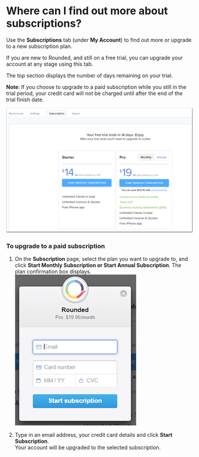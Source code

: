 # Where can I find out more about subscriptions?

Use the **Subscriptions** tab \(under **My Account**\) to find out more or upgrade to a new subscription plan.

If you are new to Rounded, and still on a free trial, you can upgrade your account at any stage using this tab.

The top section displays the number of days remaining on your trial.

**Note**: If you choose to upgrade to a paid subscription while you still in the trial period, your credit card will not be charged until after the end of the trial finish date.

![](/assets/Subs.png)

### To upgrade to a paid subscription

1. On the **Subscription** page, select the plan you want to upgrade to, and click **Start Monthly Subscription **or** Start Annual Subscription**.
   The plan confirmation box displays.  
   ![](/assets/UpgradeSubs.png)

2. Type in an email address, your credit card details and click **Start Subscription**.  
   Your account will be upgraded to the selected subscription.



